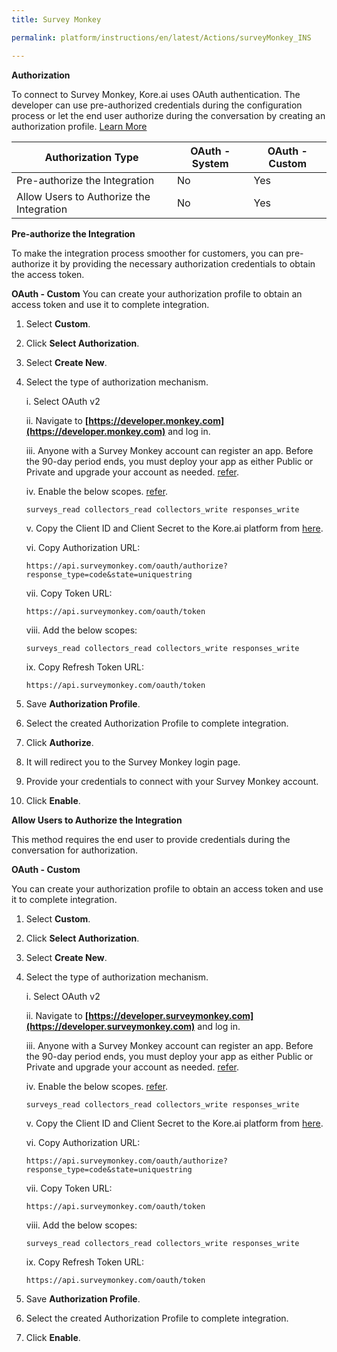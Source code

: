 ```yaml
---
title: Survey Monkey

permalink: platform/instructions/en/latest/Actions/surveyMonkey_INS

---
```


<base target="_blank">




**Authorization**
 
To connect to Survey Monkey, Kore.ai uses OAuth authentication. The developer can use pre-authorized credentials during the configuration process or let the end user authorize during the conversation by creating an authorization profile. [Learn More](https://api.surveymonkey.com/v3/docs?shell#SurveyMonkey-Api)
 
 |Authorization Type                      |  OAuth - System | OAuth - Custom |
 |----------------------------------------|-----------------|----------------|
 |Pre-authorize the Integration           |      No         |     Yes        |
 |Allow Users to Authorize the Integration|      No         |     Yes        |


**Pre-authorize the Integration**
 
 To make the integration process smoother for customers, you can pre-authorize it by providing the necessary authorization credentials to obtain the access token.

**OAuth - Custom**
 You can create your authorization profile to obtain an access token and use it to complete integration.

 1. Select **Custom**.
 
 2. Click **Select Authorization**.
 
 3. Select **Create New**.
 
 4. Select the type of authorization mechanism.
    
    i. Select OAuth v2
    
    ii. Navigate to **[https://developer.monkey.com](https://developer.monkey.com)** and log in.

    iii. Anyone with a Survey Monkey account can register an app. Before the 90-day period ends, you must deploy your app as either Public or Private and upgrade your account as needed.
 [refer](https://api.surveymonkey.com/v3/docs?shell#public-apps).
    
    iv. Enable the below scopes. [refer](https://api.surveymonkey.com/v3/docs?shell#scopes).

        surveys_read collectors_read collectors_write responses_write
    
    v. Copy the Client ID and Client Secret to the Kore.ai platform from [here](https://developer.surveymonkey.com/apps).
 
    vi. Copy Authorization URL:

        https://api.surveymonkey.com/oauth/authorize?response_type=code&state=uniquestring
     
    vii. Copy Token URL:
    
        https://api.surveymonkey.com/oauth/token
     
    viii. Add the below scopes:

        surveys_read collectors_read collectors_write responses_write
     
    ix. Copy Refresh Token URL:
    
        https://api.surveymonkey.com/oauth/token

 6. Save **Authorization Profile**.
 
 7. Select the created Authorization Profile to complete integration.
 
 8. Click **Authorize**.
 
 9. It will redirect you to the Survey Monkey login page. 
 
 10. Provide your credentials to connect with your Survey Monkey account.
   
 11. Click **Enable**.
    

 
**Allow Users to Authorize the Integration**
 
This method requires the end user to provide credentials during the conversation for authorization.
 
 **OAuth - Custom**
 
 You can create your authorization profile to obtain an access token and use it to complete integration.
 
 1. Select **Custom**.
 
 2. Click **Select Authorization**.
 
 3. Select **Create New**.
 
 4. Select the type of authorization mechanism.
    
    i. Select OAuth v2
    
    ii. Navigate to **[https://developer.surveymonkey.com](https://developer.surveymonkey.com)** and log in.

    iii. Anyone with a Survey Monkey account can register an app. Before the 90-day period ends, you must deploy your app as either Public or Private and upgrade your account as needed.
 [refer](https://api.surveymonkey.com/v3/docs?shell#public-apps).
    
    iv. Enable the below scopes. [refer](https://api.surveymonkey.com/v3/docs?shell#scopes).

        surveys_read collectors_read collectors_write responses_write
    
    v. Copy the Client ID and Client Secret to the Kore.ai platform from [here](https://developer.surveymonkey.com/apps).
 
    vi. Copy Authorization URL:

        https://api.surveymonkey.com/oauth/authorize?response_type=code&state=uniquestring
     
    vii. Copy Token URL:
    
        https://api.surveymonkey.com/oauth/token
     
    viii. Add the below scopes:

        surveys_read collectors_read collectors_write responses_write
     
    ix. Copy Refresh Token URL:
    
        https://api.surveymonkey.com/oauth/token

 6. Save **Authorization Profile**.
 
 7. Select the created Authorization Profile to complete integration.
 
 8. Click **Enable**.
